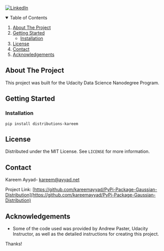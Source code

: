 [![LinkedIn][linkedin-shield]][linkedin-url]
<!-- TABLE OF CONTENTS -->
<details open="open">
  <summary>Table of Contents</summary>
  <ol>
    <li>
      <a href="#about-the-project">About The Project</a>
    </li>
    <li>
      <a href="#getting-started">Getting Started</a>
      <ul>
        <li><a href="#installation">Installation</a></li>
      </ul>
    </li>
    <li><a href="#license">License</a></li>
    <li><a href="#contact">Contact</a></li>
    <li><a href="#acknowledgements">Acknowledgements</a></li>
  </ol>
</details>



<!-- ABOUT THE PROJECT -->
## About The Project

This project was built for the Udacity Data Science Nanodegree Program.

<!-- GETTING STARTED -->
## Getting Started
### Installation
   ```pip install distributions-kareem```


<!-- LICENSE -->
## License

Distributed under the MIT License. See `LICENSE` for more information.

<!-- CONTACT -->
## Contact

Kareem Ayyad- kareem@ayyad.net

Project Link: [https://github.com/kareemayyad/PyPi-Package-Gaussian-Distribution](https://github.com/kareemayyad/PyPi-Package-Gaussian-Distribution)

<!-- ACKNOWLEDGEMENTS -->
## Acknowledgements
* Some of the code used was provided by Andrew Paster, Udacity Instructor, as well as the detailed instructions for creating this project.

Thanks!

[linkedin-shield]: https://img.shields.io/badge/-LinkedIn-black.svg?style=for-the-badge&logo=linkedin&colorB=555
[linkedin-url]: https://www.linkedin.com/in/kareemayyad/